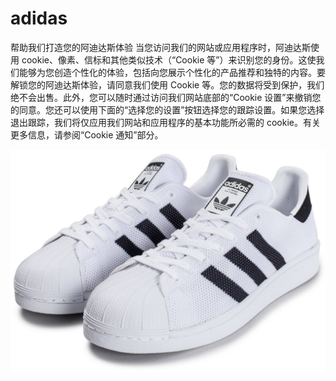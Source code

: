 # adidas

帮助我们打造您的阿迪达斯体验
当您访问我们的网站或应用程序时，阿迪达斯使用 cookie、像素、信标和其他类似技术（“Cookie 等”）来识别您的身份。这使我们能够为您创造个性化的体验，包括向您展示个性化的产品推荐和独特的内容。要解锁您的阿迪达斯体验，请同意我们使用 Cookie 等。您的数据将受到保护，我们绝不会出售。此外，您可以随时通过访问我们网站底部的“Cookie 设置”来撤销您的同意。您还可以使用下面的“选择您的设置”按钮选择您的跟踪设置。如果您选择退出跟踪，我们将仅应用我们网站和应用程序的基本功能所必需的 cookie。有关更多信息，请参阅“Cookie 通知”部分。

![R](R.jpg)
